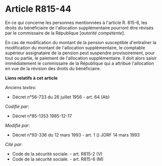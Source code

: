 # Article R815-44

En ce qui concerne les personnes mentionnées à l'article R. 815-6, les droits du bénéficiaire de l'allocation supplémentaire
pourront être révisés par le commissaire de la République [*autorité compétente*]. 

En cas de modification du montant de la pension susceptible d'entraîner la modification du montant de l'allocation
supplémentaire, le comptable supérieur assignataire de la pension peut suspendre provisoirement, pour tout ou partie, le
paiement de l'allocation supplémentaire. Il doit alors saisir immédiatement le commissaire de la République qui a attribué
l'allocation en vue de la révision des droits du bénéficiaire.

**Liens relatifs à cet article**

_Anciens textes_:

  - Décret n°56-733 du 26 juillet 1956 - art. 64 (Ab)

_Codifié par_:

  - Décret n°85-1353 1985-12-17

_Modifié par_:

  - Décret n°93-336 du 12 mars 1993 - art. 1 () JORF 14 mars 1993

_Cité par_:

  - Code de la sécurité sociale. - art. R815-2 (V)
  - Code de la sécurité sociale. - art. R815-6 (M)

